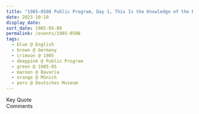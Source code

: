 ```yaml
---
title: "1985-0508 Public Program, Day 1, This Is the Knowledge of the Roots, Deutsches Museum, Münich, Bavaria, Germany"
date: 2023-10-10
display_date: 
sort_date: 1985-05-08
permalink: /events/1985-0508
tags:
  - blue @ English
  - brown @ Germany
  - crimson @ 1985
  - deeppink @ Public Program
  - green @ 1985-05
  - maroon @ Bavaria
  - orange @ Münich
  - peru @ Deutsches Museum
---
```


<wave-list>
  <list-title color="green" width="75">Key Quote</list-title>
  <list-item color="BlanchedAlmond"  width="200"></list-item>
  <list-item color="Lavender"></list-item>
  <list-item color="BlanchedAlmond"></list-item>
</wave-list>

<br>

<wave-list>
  <list-title color="green" width="75">Comments</list-title>
  <list-item color="BlanchedAlmond"  width="200"></list-item>
  <list-item color="Lavender"></list-item>
  <list-item color="BlanchedAlmond"></list-item>
</wave-list>
